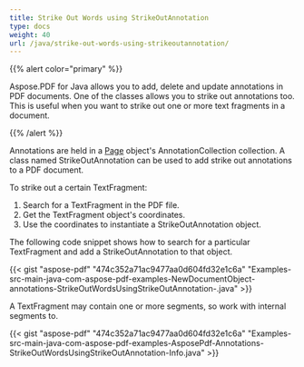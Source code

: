 ```yaml
---
title: Strike Out Words using StrikeOutAnnotation
type: docs
weight: 40
url: /java/strike-out-words-using-strikeoutannotation/
---
```


{{% alert color="primary" %}} 

Aspose.PDF for Java allows you to add, delete and update annotations in PDF documents. One of the classes allows you to strike out annotations too. This is useful when you want to strike out one or more text fragments in a document.

{{% /alert %}} 

Annotations are held in a [Page](https://apireference.aspose.com/java/pdf/com.aspose.pdf/Page) object's AnnotationCollection collection. A class named StrikeOutAnnotation can be used to add strike out annotations to a PDF document.

To strike out a certain TextFragment:

1. Search for a TextFragment in the PDF file.
1. Get the TextFragment object's coordinates.
1. Use the coordinates to instantiate a StrikeOutAnnotation object.

The following code snippet shows how to search for a particular TextFragment and add a StrikeOutAnnotation to that object.



{{< gist "aspose-pdf" "474c352a71ac9477aa0d604fd32e1c6a" "Examples-src-main-java-com-aspose-pdf-examples-NewDocumentObject-annotations-StrikeOutWordsUsingStrikeOutAnnotation-.java" >}}


A TextFragment may contain one or more segments, so work with internal segments to.

{{< gist "aspose-pdf" "474c352a71ac9477aa0d604fd32e1c6a" "Examples-src-main-java-com-aspose-pdf-examples-AsposePdf-Annotations-StrikeOutWordsUsingStrikeOutAnnotation-Info.java" >}}
